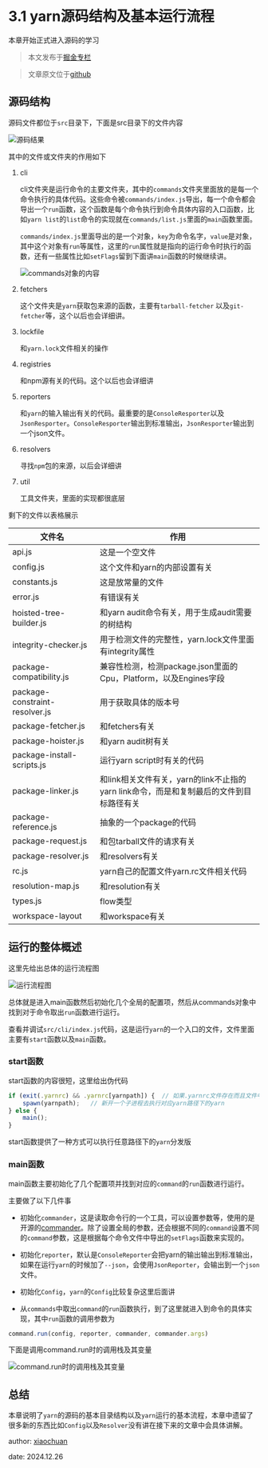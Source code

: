 # 3.1 yarn源码结构及基本运行流程

本章开始正式进入源码的学习

> 本文发布于[掘金专栏](https://juejin.cn/column/7452635467849105459)

> 文章原文位于[github](https://github.com/2239559319/yarn-principle-analysis)

## 源码结构

源码文件都位于`src`目录下，下面是src目录下的文件内容

![源码结果](https://unpkg.com/xiaochuan-static-dev@0.0.6/dist/8b74f8dd38a74744.png)

其中的文件或文件夹的作用如下

1. cli

    cli文件夹是运行命令的主要文件夹，其中的`commands`文件夹里面放的是每一个命令执行的具体代码。这些命令被`commands/index.js`导出，每一个命令都会导出一个`run`函数，这个函数是每个命令执行到命令具体内容的入口函数，比如`yarn list`的`list`命令的实现就在`commands/list.js`里面的`main`函数里面。

    `commands/index.js`里面导出的是一个对象，`key`为命令名字，`value`是对象，其中这个对象有`run`等属性，这里的`run`属性就是指向的运行命令时执行的函数，还有一些属性比如`setFlags`留到下面讲`main`函数的时候继续讲。

    ![commands对象的内容](https://unpkg.com/xiaochuan-static-dev@0.0.7/dist/8fe556721d39991f.png)

2. fetchers

    这个文件夹是`yarn`获取包来源的函数，主要有`tarball-fetcher` 以及`git-fetcher`等，这个以后也会详细讲。

3. lockfile

    和`yarn.lock`文件相关的操作

4. registries

    和npm源有关的代码。这个以后也会详细讲

5. reporters

    和`yarn`的输入输出有关的代码。最重要的是`ConsoleResporter`以及`JsonResporter`。`ConsoleResporter`输出到标准输出，`JsonResporter`输出到一个json文件。

6. resolvers

    寻找`npm`包的来源，以后会详细讲

7. util

    工具文件夹，里面的实现都很底层

剩下的文件以表格展示

|文件名|作用|
|-----|----|
|api.js|这是一个空文件|
|config.js|这个文件和yarn的内部设置有关|
|constants.js|这是放常量的文件|
|error.js|有错误有关|
|hoisted-tree-builder.js|和yarn audit命令有关，用于生成audit需要的树结构|
|integrity-checker.js|用于检测文件的完整性，yarn.lock文件里面有integrity属性|
|package-compatibility.js|兼容性检测，检测package.json里面的Cpu，Platform，以及Engines字段|
|package-constraint-resolver.js|用于获取具体的版本号|
|package-fetcher.js|和fetchers有关|
|package-hoister.js|和yarn audit树有关|
|package-install-scripts.js|运行yarn script时有关的代码|
|package-linker.js|和link相关文件有关，yarn的link不止指的yarn link命令，而是和复制最后的文件到目标路径有关|
|package-reference.js|抽象的一个package的代码|
|package-request.js|和包tarball文件的请求有关|
|package-resolver.js|和resolvers有关|
|rc.js|yarn自己的配置文件yarn.rc文件相关代码|
|resolution-map.js|和resolution有关|
|types.js|flow类型|
|workspace-layout|和workspace有关|

## 运行的整体概述

这里先给出总体的运行流程图

![运行流程图](https://unpkg.com/xiaochuan-static-dev@0.0.6/dist/9d441efb23c654cc.png)

总体就是进入main函数然后初始化几个全局的配置项，然后从commands对象中找到对于命令取出`run`函数进行运行。

查看并调试`src/cli/index.js`代码，这是运行`yarn`的一个入口的文件，文件里面主要有`start`函数以及`main`函数。

### start函数

start函数的内容很短，这里给出伪代码

```js
if (exit(.yarnrc) && .yarnrc[yarnpath]) {  // 如果.yarnrc文件存在而且文件中配置了yarnpath
    spawn(yarnpath);   // 新开一个子进程去执行对应yarn路径下的yarn
} else {
    main();
}
```

start函数提供了一种方式可以执行任意路径下的`yarn`分发版

### main函数

main函数主要初始化了几个配置项并找到对应的`command`的`run`函数进行运行。

主要做了以下几件事

- 初始化`commander`，这是读取命令行的一个工具，可以设置参数等，使用的是开源的[commander](https://www.npmjs.com/package/commander)。除了设置全局的参数，还会根据不同的`command`设置不同的`command`参数，这是根据每个命令文件中导出的`setFlags`函数来实现的。

- 初始化`reporter`，默认是`ConsoleReporter`会把yarn的输出输出到标准输出，如果在运行`yarn`的时候加了`--json`，会使用`JsonReporter`，会输出到一个`json`文件。

- 初始化`Config`，`yarn`的`Config`比较复杂这里后面讲

- 从`commands`中取出`command`的`run`函数执行，到了这里就进入到命令的具体实现，其中`run`函数的调用参数为

```js
command.run(config, reporter, commander, commander.args)
```

下面是调用command.run时的调用栈及其变量

![command.run时的调用栈及其变量](https://unpkg.com/xiaochuan-static-dev@0.0.7/dist/8496c24adb015cb5.png)

## 总结

本章说明了`yarn`的源码的基本目录结构以及`yarn`运行的基本流程，本章中遗留了很多新的东西比如`Config`以及`Resolver`没有讲在接下来的文章中会具体讲解。

author: [xiaochuan](https://github.com/2239559319)

date: 2024.12.26
